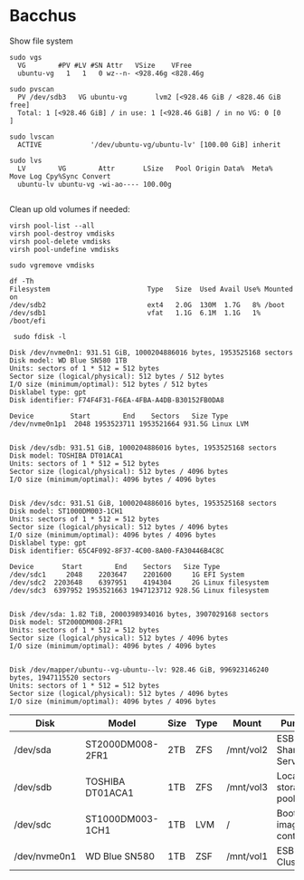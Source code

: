 # Bacchus

Show file system

```shell
sudo vgs
  VG        #PV #LV #SN Attr   VSize    VFree
  ubuntu-vg   1   1   0 wz--n- <928.46g <828.46g
  
sudo pvscan
  PV /dev/sdb3   VG ubuntu-vg       lvm2 [<928.46 GiB / <828.46 GiB free]
  Total: 1 [<928.46 GiB] / in use: 1 [<928.46 GiB] / in no VG: 0 [0   ]
  
sudo lvscan
  ACTIVE            '/dev/ubuntu-vg/ubuntu-lv' [100.00 GiB] inherit
  
sudo lvs
  LV        VG        Attr       LSize   Pool Origin Data%  Meta%  Move Log Cpy%Sync Convert
  ubuntu-lv ubuntu-vg -wi-ao---- 100.00g
  
```

Clean up old volumes if needed:
```shell
virsh pool-list --all
virsh pool-destroy vmdisks
virsh pool-delete vmdisks
virsh pool-undefine vmdisks

sudo vgremove vmdisks
```

```shell
df -Th
Filesystem                        Type   Size  Used Avail Use% Mounted on
/dev/sdb2                         ext4   2.0G  130M  1.7G   8% /boot
/dev/sdb1                         vfat   1.1G  6.1M  1.1G   1% /boot/efi
```

```shell
 sudo fdisk -l 
 
Disk /dev/nvme0n1: 931.51 GiB, 1000204886016 bytes, 1953525168 sectors
Disk model: WD Blue SN580 1TB
Units: sectors of 1 * 512 = 512 bytes
Sector size (logical/physical): 512 bytes / 512 bytes
I/O size (minimum/optimal): 512 bytes / 512 bytes
Disklabel type: gpt
Disk identifier: F74F4F31-F6EA-4FBA-A4DB-B30152FB0DA8

Device         Start        End    Sectors   Size Type
/dev/nvme0n1p1  2048 1953523711 1953521664 931.5G Linux LVM


Disk /dev/sdb: 931.51 GiB, 1000204886016 bytes, 1953525168 sectors
Disk model: TOSHIBA DT01ACA1
Units: sectors of 1 * 512 = 512 bytes
Sector size (logical/physical): 512 bytes / 4096 bytes
I/O size (minimum/optimal): 4096 bytes / 4096 bytes


Disk /dev/sdc: 931.51 GiB, 1000204886016 bytes, 1953525168 sectors
Disk model: ST1000DM003-1CH1
Units: sectors of 1 * 512 = 512 bytes
Sector size (logical/physical): 512 bytes / 4096 bytes
I/O size (minimum/optimal): 4096 bytes / 4096 bytes
Disklabel type: gpt
Disk identifier: 65C4F092-8F37-4C00-8A00-FA30446B4C8C

Device       Start        End    Sectors   Size Type
/dev/sdc1     2048    2203647    2201600     1G EFI System
/dev/sdc2  2203648    6397951    4194304     2G Linux filesystem
/dev/sdc3  6397952 1953521663 1947123712 928.5G Linux filesystem


Disk /dev/sda: 1.82 TiB, 2000398934016 bytes, 3907029168 sectors
Disk model: ST2000DM008-2FR1
Units: sectors of 1 * 512 = 512 bytes
Sector size (logical/physical): 512 bytes / 4096 bytes
I/O size (minimum/optimal): 4096 bytes / 4096 bytes


Disk /dev/mapper/ubuntu--vg-ubuntu--lv: 928.46 GiB, 996923146240 bytes, 1947115520 sectors
Units: sectors of 1 * 512 = 512 bytes
Sector size (logical/physical): 512 bytes / 4096 bytes
I/O size (minimum/optimal): 4096 bytes / 4096 bytes
```

| Disk            | Model            | Size | Type | Mount     | Purpose                  |
|-----------------|------------------|------|------|-----------|--------------------------|
| 	/dev/sda       | ST2000DM008-2FR1 | 2TB  | ZFS  | /mnt/vol2 | ESB - Shared Services    |
| 	/dev/sdb       | TOSHIBA DT01ACA1 | 1TB  | ZFS  | /mnt/vol3 | Local storage pool       |
| 	/dev/sdc       | ST1000DM003-1CH1 | 1TB  | LVM  | /         | Boot, images, containers |
| 	/dev/nvme0n1 | WD Blue SN580    | 1TB  | ZSF  | /mnt/vol1 | ESB - Dev Cluster        |
